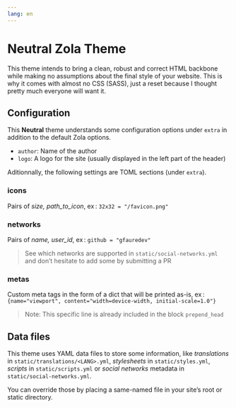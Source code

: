 ```yaml
---
lang: en
---
```


# Neutral Zola Theme

This theme intends to bring a clean, robust and correct HTML backbone while making no assumptions
about the final style of your website. This is why it comes with almost no CSS (SASS), just a 
reset because I thought pretty much everyone will want it.

## Configuration

This **Neutral** theme understands some configuration options
under `extra` in addition to the default Zola options.

- `author`: Name of the author
- `logo`: A logo for the site (usually displayed in the left part of the header)

Aditionnally, the following settings are TOML sections (under `extra`).

### icons

Pairs of *size, path_to_icon*, ex : `32x32 = "/favicon.png"`

### networks

Pairs of *name, user_id*, ex : `github = "gfauredev"`

> See which networks are supported in `static/social-networks.yml` and don’t hesitate to 
> add some by submitting a PR

### metas

Custom meta tags in the form of a dict that will be printed as-is, ex :
`{name="viewport", content="width=device-width, initial-scale=1.0"}`

> Note: This specific line is already included in the block `prepend_head`

## Data files

This theme uses YAML data files to store some information, like *translations* in 
`static/translations/<LANG>.yml`, *stylesheets* in `static/styles.yml`,
*scripts* in `static/scripts.yml` or 
*social networks* metadata in `static/social-networks.yml`.

You can override those by placing a same-named file in your site’s root or static directory.
